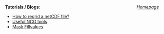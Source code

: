 <a href="https://sharma-bharat.github.io/" style="float: right;">*Homepage*</a>

**Tutorials / Blogs**:
- [How to regrid a netCDF file?](https://sharma-bharat.github.io/tutorials/regrid.html)
- [Useful NCO tools](https://sharma-bharat.github.io/tutorials/nco_tools.html)
- [Mask Fillvalues](https://sharma-bharat.github.io/tutorials/mask_fillvalue.html)